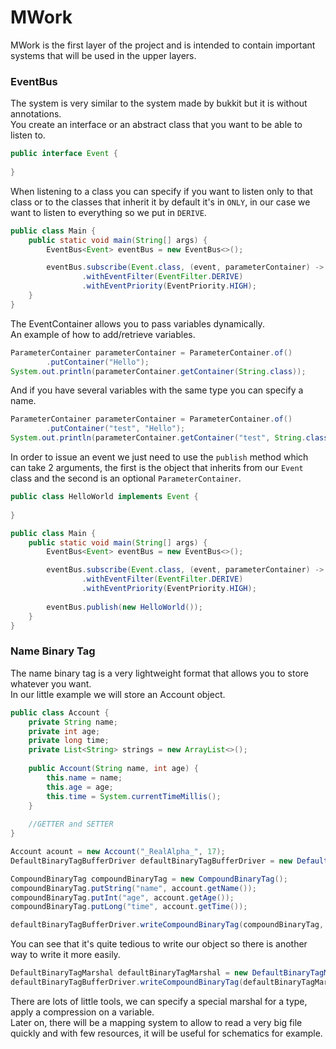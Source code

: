 # MWork

MWork is the first layer of the project and is intended to contain important systems that will be used in the upper layers.

### EventBus

The system is very similar to the system made by bukkit but it is without annotations.\
You create an interface or an abstract class that you want to be able to listen to.

```java
public interface Event {
    
}
```

When listening to a class you can specify if you want to listen only to that class or to the classes that inherit it by default it's in `ONLY`, in our case we want to listen to everything so we put in `DERIVE`.

```java
public class Main {
    public static void main(String[] args) {
        EventBus<Event> eventBus = new EventBus<>();

        eventBus.subscribe(Event.class, (event, parameterContainer) ->  System.out.println(event.getClass()))
                .withEventFilter(EventFilter.DERIVE)
                .withEventPriority(EventPriority.HIGH);
    }
}
```

The EventContainer allows you to pass variables dynamically. \
An example of how to add/retrieve variables.
```java
ParameterContainer parameterContainer = ParameterContainer.of()
        .putContainer("Hello");
System.out.println(parameterContainer.getContainer(String.class));
```

And if you have several variables with the same type you can specify a name.
```java
ParameterContainer parameterContainer = ParameterContainer.of()
        .putContainer("test", "Hello");
System.out.println(parameterContainer.getContainer("test", String.class));
```
In order to issue an event we just need to use the `publish` method which can take 2 arguments, the first is the object that inherits from our `Event` class and the second is an optional `ParameterContainer`. 
```java
public class HelloWorld implements Event {
    
}
```

```java
public class Main {
    public static void main(String[] args) {
        EventBus<Event> eventBus = new EventBus<>();

        eventBus.subscribe(Event.class, (event, parameterContainer) ->  System.out.println(event.getClass()))
                .withEventFilter(EventFilter.DERIVE)
                .withEventPriority(EventPriority.HIGH);
        
        eventBus.publish(new HelloWorld());
    }
}
```
### Name Binary Tag

The name binary tag is a very lightweight format that allows you to store whatever you want.\
In our little example we will store an Account object.

```java
public class Account {
    private String name;
    private int age;
    private long time;
    private List<String> strings = new ArrayList<>();
    
    public Account(String name, int age) {
        this.name = name;
        this.age = age;
        this.time = System.currentTimeMillis();
    }
    
    //GETTER and SETTER
}
```

```java
Account acount = new Account("_RealAlpha_", 17);
DefaultBinaryTagBufferDriver defaultBinaryTagBufferDriver = new DefaultBinaryTagBufferDriver();

CompoundBinaryTag compoundBinaryTag = new CompoundBinaryTag();
compoundBinaryTag.putString("name", account.getName());
compoundBinaryTag.putInt("age", account.getAge());
compoundBinaryTag.putLong("time", account.getTime());

defaultBinaryTagBufferDriver.writeCompoundBinaryTag(compoundBinaryTag, new File("test.dat"));
```
You can see that it's quite tedious to write our object so there is another way to write it more easily.

```java
DefaultBinaryTagMarshal defaultBinaryTagMarshal = new DefaultBinaryTagMarshal();
defaultBinaryTagBufferDriver.writeCompoundBinaryTag(defaultBinaryTagMarshal.marshal(accountContext), new File("test.dat"));
```
There are lots of little tools, we can specify a special marshal for a type, apply a compression on a variable.\
Later on, there will be a mapping system to allow to read a very big file quickly and with few resources, it will be useful for schematics for example.
